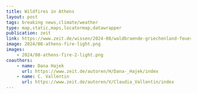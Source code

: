```yaml
---
title: Wildfires in Athens
layout: post
tags: breaking news,climate/weather
type: map,static,maps,locatormap,datawrapper
publication: zeit
link: https://www.zeit.de/wissen/2024-08/waldbraende-griechenland-feuerwehr-athen-attika-meltemi
image: 2024/08-athens-fire-light.png
images:
    - 2024/08-athens-fire-2-light.png
coauthors:
    - name: Dana Hajek
      url: https://www.zeit.de/autoren/H/Dana-_Hajek/index
    - name: C. Vallentin
      url: https://www.zeit.de/autoren/V/Claudia_Vallentin/index
---
```

